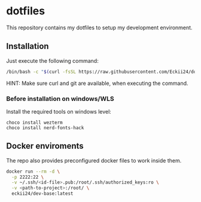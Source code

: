 # dotfiles

This repository contains my dotfiles to setup my development environment.

## Installation

Just execute the following command:
```bash
/bin/bash -c "$(curl -fsSL https://raw.githubusercontent.com/Eckii24/dotfiles/refs/heads/master/.config/setup-scripts/setup.sh)"
```

HINT: Make sure curl and git are available, when executing the command.

### Before installation on windows/WLS

Install the required tools on windows level:
```pwsh
choco install wezterm
choco install nerd-fonts-hack
```

## Docker enviroments

The repo also provides preconfigured docker files to work inside them.

```bash
docker run --rm -d \
  -p 2222:22 \
  -v ~/.ssh/<id-file>.pub:/root/.ssh/authorized_keys:ro \
  -v <path-to-project>:/root/ \
  eckii24/dev-base:latest
```
